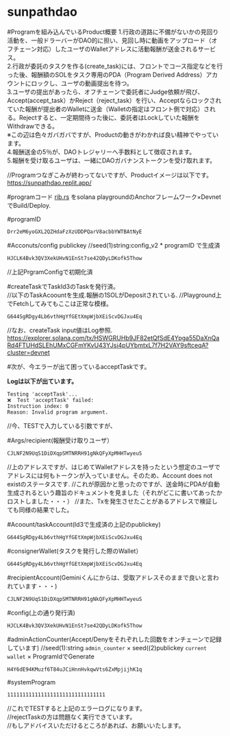 # sunpathdao  

#Programを組み込んでいるProduct概要
1.行政の道路に不備がないかの見回り活動を、一般ドラーバーがDAO的に担い、見回し時に動画をアップロード（オフチェーン対応）したユーザのWalletアドレスに活動報酬が送金されるサービス。  
2.行政が委託のタスクを作る(create_task)には、フロントでコース指定などを行った後、報酬額のSOLをタスク専用のPDA（Program Derived Address）アカウントにロックし、ユーザの動画提出を待つ。  
3.ユーザの提出があったら、オフチェーンで委託者にJudge依頼が飛び、Accept(accept_task）かReject（reject_task）を行い、Acceptならロックされていた報酬が提出者のWalletに送金（Walletの指定はフロント側で対応）される。Rejectすると、一定期間待った後に、委託者はLockしていた報酬をWithdrawできる。    
※この辺は色々ガバガバですが、Productの動きがわかれば良い精神でやっています。  
4.報酬送金の5％が、DAOトレジャリーへ手数料として徴収されます。  
5.報酬を受け取るユーザは、一緒にDAOガバナンストークンを受け取れます。  

//Programつなぎこみが終わってないですが、Productイメージは以下です。
https://sunpathdao.replit.app/

#programコード
[rib.rs](src/rib.rs)
をsolana playgroundのAnchorフレームワーク×DevnetでBuild/Deploy.    

#programID   
```
Drr2eM6yoGXL2QZHdaFzXzUDDPQarV8acbbYWTBAtNyE  
```

#Acconuts/config publickey 
//seed(1)string:config_v2 * programID で生成済  
```
HJCLK4Bvk3QV3XekUHvN1EnSt7se42QDyLDKofk5Thow  
```
//上記PrgramConfigで初期化済

#createTaskでTaskId3のTaskを発行済。  
//以下のTaskAcoountを生成.報酬の1SOLがDepositされている.
//Playground上でFetchしてみてもここは正常な模様。
```
G644SgRDgy4Lb6vthHgYfGEtXmpWjbXEiScvDGJxu4Eq  
```
//なお、createTask input値はLog参照.  
https://explorer.solana.com/tx/HSWGRUHb9JF82etQfSdE4Ypga55DaXnQaRd4FTUHdSLEhUMxCGFmYKvU43YJsi4pUYbmtxL7f7H2VAY9sftceqA?cluster=devnet  


#次が、今エラーが出て困っているacceptTaskです。

**Logは以下が出ています。**  
```
Testing 'acceptTask'...  
❌  Test 'acceptTask' failed:   
Instruction index: 0  
Reason: Invalid program argument.  
```

//今、TESTで入力している引数ですが、

#Args/recipient(報酬受け取りユーザ）
```
CJLNF2N9UqS1DiDXqpSMTNRRH91gNkQFyXpMHHTwyeuS
```
//上のアドレスですが、はじめてWalletアドレスを持ったという想定のユーザでアドレスには何もトークンが入っていません。そのため、Account does not existのステータスです.
//これが原因かと思ったのですが、送金時にPDAが自動生成されるという趣旨のドキュメントを見ました（それがどこに書いてあったかロストしました・・・）
//また、Txを発生させたことがあるアドレスで検証しても同様の結果でした。

#Acoount/taskAccount(Id3で生成済の上記のpublickey)
```
G644SgRDgy4Lb6vthHgYfGEtXmpWjbXEiScvDGJxu4Eq
```  

#consignerWallet(タスクを発行した際のWallet）
```
G644SgRDgy4Lb6vthHgYfGEtXmpWjbXEiScvDGJxu4Eq
```

#recipientAccount(Geminiくんにからは、受取アドレスそのままで良いと言われています・・・)
```
CJLNF2N9UqS1DiDXqpSMTNRRH91gNkQFyXpMHHTwyeuS
```

#config(上の通り発行済)
```
HJCLK4Bvk3QV3XekUHvN1EnSt7se42QDyLDKofk5Thow
```  

#adminActionCounter(Accept/Denyをそれぞれした回数をオンチェーンで記録しています)
//seed(1):string `admin_counter` × seed((2)publickey `current wallet` × ProgramIdでGenerate
```
H4Y6dE94KMuzf6T84uJCiHnnHvkqwVts6ZxMpjijhK1q
```

#systemProgram
```
11111111111111111111111111111111
```
//これでTESTすると上記のエラーログになります。  
//rejectTaskの方は問題なく実行できています。  
//もしアドバイスいただけるところがあれば、お願いいたします。  
